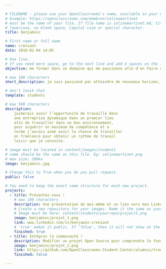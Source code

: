 ```yaml
---

# FILENAME : please use your OpenClassrooms's name, available in your url.
# Example: https://openclassrooms.com/membres/celinemartinet
# must be the name of your file. If file name is celinemartinet.md, title is celinemartinet.
# lowercase, no blank space, Capital case or special character.
title: benjaminc

# First name or full name
name: creniaut
date: 2018-02-04 14:05

# One line.
# If you need more space, go to the next line and add 4 spaces on the left, as in 'description'.
objective: me former dans un domaine qui me passionne afin d'en faire une vocation

# max 100 characters
short_description: je suis passioné par atteindre de nouveaux horizon, j'aime voyager, le sport ainsi que l'informatique

# don't touch that
template: students

# max 500 characters
description:
    jaimerais avoir l’opportunité de travaillé dans
    une entreprise dynamique dans un premier lieu
    afin de travailler dans un bon environnement,
    pour acquérir un maximum de compétence et a
    terme j’aurais aimé avoir la chance de travailler
    en freelance pour obtenir un rythme de travail
    loisir que je convoite.    

# image must be located in content/images/students
# name should be the same as this file. Eg: celinemartinet.png
# max size: 200ko
image: benjaminc.jpg

# Change this to True when you do you pull request.
public: false

# You need to keep the exact same structure for each new project.
projects:
  - title: Présentez-vous !
    # max 100 characters
    description: Une présentation de moi-même et un lien vers mon LinkedIn.
    # Create a new repository for your images. Name it the same as your nickname and profile picture.
    # Image must be here: content/students/yourrepo/project1.png
    image: benjaminc/projet_1.png
    link: www.linkedin.com/in/benjamin-creniaut
    # 'true' makes it public. If 'false', then it will not show on the website.
    finished: true
  - title: Intégrez la communauté !
    description: Modifier un projet Open Source pour comprendre le fonctionnement de Git, de Github et des pull requests.
    image: benjaminc/projet_2.png
    link: https://github.com/OpenClassrooms-Student-Center/alumnis/tree/master/content
    finished: false

---
```

